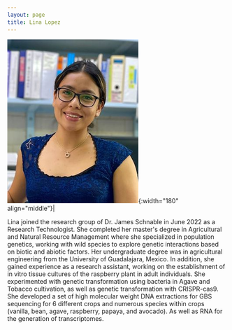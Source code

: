 ```yaml
---
layout: page
title: Lina Lopez
---
```


![Lina Lopez](/images/People_Images/Lina.jpg){:width="180" align="middle"}|

Lina joined the research group of Dr. James Schnable in June 2022 as a Research Technologist. She completed her master's degree in Agricultural and Natural Resource Management where she specialized in population genetics, working with wild species to explore genetic interactions based on biotic and abiotic factors. Her undergraduate degree was in agricultural engineering from the University of Guadalajara, Mexico. In addition, she gained experience as a research assistant, working on the establishment of in vitro tissue cultures of the raspberry plant in adult individuals. She experimented with genetic transformation using bacteria in Agave and Tobacco cultivation, as well as genetic transformation with CRISPR-cas9. She developed a set of high molecular weight DNA extractions for GBS sequencing for 6 different crops and numerous species within crops (vanilla, bean, agave, raspberry, papaya, and avocado). As well as RNA for the generation of transcriptomes.
